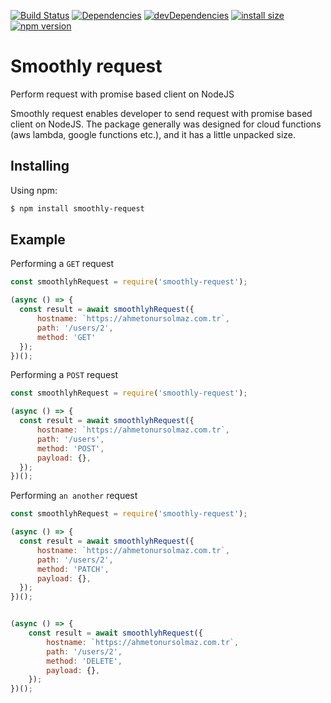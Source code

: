 [![Build Status](https://travis-ci.com/ahmetonurslmz/smoothly-request.svg?branch=main)](https://travis-ci.com/ahmetonurslmz/smoothly-request)
[![Dependencies](https://david-dm.org/ahmetonurslmz/smoothly-request.svg)](https://david-dm.org/ahmetonurslmz/smoothly-request)
[![devDependencies](https://status.david-dm.org/gh/ahmetonurslmz/smoothly-request.svg?type=dev)](https://david-dm.org/ahmetonurslmz/smoothly-request)
[![install size](https://packagephobia.com/badge?p=smoothly-request)](https://packagephobia.com/result?p=smoothly-request)
[![npm version](https://badge.fury.io/js/smoothly-request.svg)](https://badge.fury.io/js/smoothly-request)

Smoothly request
=============
Perform request with promise based client on NodeJS

Smoothly request enables developer to send request with promise based client on NodeJS. The package generally was designed for cloud functions (aws lambda, google functions etc.), and it has a little unpacked size.

## Installing

Using npm:

```bash
$ npm install smoothly-request
```

## Example

Performing a `GET` request

```js
const smoothlyhRequest = require('smoothly-request');

(async () => {
  const result = await smoothlyhRequest({
      hostname: `https://ahmetonursolmaz.com.tr`,
      path: '/users/2',
      method: 'GET'
  });
})();
```

Performing a `POST` request

```js
const smoothlyhRequest = require('smoothly-request');

(async () => {
  const result = await smoothlyhRequest({
      hostname: `https://ahmetonursolmaz.com.tr`,
      path: '/users',
      method: 'POST',
      payload: {},
  });
})();
```

Performing `an another` request

```js
const smoothlyhRequest = require('smoothly-request');

(async () => {
  const result = await smoothlyhRequest({
      hostname: `https://ahmetonursolmaz.com.tr`,
      path: '/users/2',
      method: 'PATCH',
      payload: {},
  });
})();


(async () => {
    const result = await smoothlyhRequest({
        hostname: `https://ahmetonursolmaz.com.tr`,
        path: '/users/2',
        method: 'DELETE',
        payload: {},
    });
})();
```
